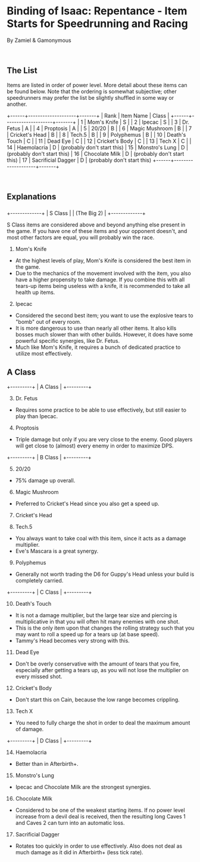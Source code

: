 # Binding of Isaac: Repentance - Item Starts for Speedrunning and Racing

By Zamiel & Gamonymous

<br>

## The List

Items are listed in order of power level. More detail about these items can be found below. Note that the ordering is somewhat subjective; other speedrunners may prefer the list be slightly shuffled in some way or another.

+------+--------------------+-------+
| Rank | Item Name          | Class |
+------+--------------------+-------+
| 1    | Mom's Knife        | S     |
| 2    | Ipecac             | S     |
| 3    | Dr. Fetus          | A     |
| 4    | Proptosis          | A     |
| 5    | 20/20              | B     |
| 6    | Magic Mushroom     | B     |
| 7    | Cricket's Head     | B     |
| 8    | Tech.5             | B     |
| 9    | Polyphemus         | B     |
| 10   | Death's Touch      | C     |
| 11   | Dead Eye           | C     |
| 12   | Cricket's Body     | C     |
| 13   | Tech X             | C     | 
| 14   | Haemolacria        | D     | (probably don't start this)
| 15   | Monstro's Lung     | D     | (probably don't start this)
| 16   | Chocolate Milk     | D     | (probably don't start this) 
| 17   | Sacrificial Dagger | D     | (probably don't start this)
+------+--------------------+-------+

<br>

## Explanations

### 

+-------------+
|   S Class   |
| (The Big 2) |
+-------------+

S Class items are considered above and beyond anything else present in the game. If you have one of these items and your opponent doesn't, and most other factors are equal, you will probably win the race.

1) Mom's Knife
- At the highest levels of play, Mom's Knife is considered the best item in the game.
- Due to the mechanics of the movement involved with the item, you also have a higher propensity to take damage. If you combine this with all tears-up items being useless with a knife, it is recommended to take all health up items.

2) Ipecac
- Considered the second best item; you want to use the explosive tears to "bomb" out of every room.
- It is more dangerous to use than nearly all other items. It also kills bosses much slower than with other builds. However, it does have some powerful specific synergies, like Dr. Fetus.
- Much like Mom's Knife, it requires a bunch of dedicated practice to utilize most effectively.

## A Class


+---------+
| A Class |
+---------+

3) Dr. Fetus
- Requires some practice to be able to use effectively, but still easier to play than Ipecac.

4) Proptosis
- Triple damage but only if you are very close to the enemy. Good players will get close to (almost) every enemy in order to maximize DPS.

+---------+
| B Class |
+---------+

5) 20/20
- 75% damage up overall.

6) Magic Mushroom
- Preferred to Cricket's Head since you also get a speed up.

7) Cricket's Head

8) Tech.5
- You always want to take coal with this item, since it acts as a damage multiplier.
- Eve's Mascara is a great synergy.

9) Polyphemus
- Generally not worth trading the D6 for Guppy's Head unless your build is completely carried.



+---------+
| C Class |
+---------+

10) Death's Touch
- It is not a damage multiplier, but the large tear size and piercing is multiplicative in that you will often hit many enemies with one shot.
- This is the only item upon that changes the rolling strategy such that you may want to roll a speed up for a tears up (at base speed).
- Tammy's Head becomes very strong with this.

11) Dead Eye
- Don't be overly conservative with the amount of tears that you fire, especially after getting a tears up, as you will not lose the multiplier on every missed shot.

12) Cricket's Body
- Don't start this on Cain, because the low range becomes crippling.

13) Tech X
- You need to fully charge the shot in order to deal the maximum amount of damage.



+---------+
| D Class |
+---------+

14) Haemolacria
- Better than in Afterbirth+.

15) Monstro's Lung
- Ipecac and Chocolate Milk are the strongest synergies.

16) Chocolate Milk
- Considered to be one of the weakest starting items. If no power level increase from a devil deal is received, then the resulting long Caves 1 and Caves 2 can turn into an automatic loss.

17) Sacrificial Dagger
- Rotates too quickly in order to use effectively. Also does not deal as much damage as it did in Afterbirth+ (less tick rate).

